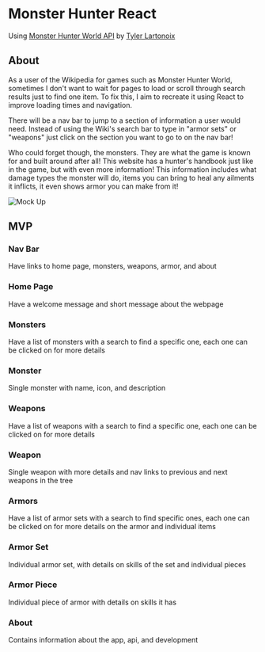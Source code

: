 # Monster Hunter React

Using [Monster Hunter World API](https://mhw-db.com/ ) by [Tyler Lartonoix](https://github.com/LartTyler)

## About

As a user of the Wikipedia for games such as Monster Hunter World, sometimes I don't want to wait for pages to load or scroll through search results just to find one item. To fix this, I aim to recreate it using React to improve loading times and navigation. 

There will be a nav bar to jump to a section of information a user would need. Instead of using the Wiki's search bar to type in "armor sets" or "weapons" just click on the section you want to go to on the nav bar! 

Who could forget though, the monsters. They are what the game is known for and built around after all! This website has a hunter's handbook just like in the game, but with even more information! This information includes what damage types the monster will do, items you can bring to heal any ailments it inflicts, it even shows armor you can make from it!


![Mock Up](https://user-images.githubusercontent.com/105743483/179528305-0895723d-dbe1-48b1-bbd0-8ccde07f88ac.PNG)


## MVP

### Nav Bar

Have links to home page, monsters, weapons, armor, and about

### Home Page

Have a welcome message and short message about the webpage

### Monsters

Have a list of monsters with a search to find a specific one, each one can be clicked on for more details

### Monster

Single monster with name, icon, and description

### Weapons

Have a list of weapons with a search to find a specific one, each one can be clicked on for more details

### Weapon

Single weapon with more details and nav links to previous and next weapons in the tree

### Armors

Have a list of armor sets with a search to find specific ones, each one can be clicked on for more details on the armor and individual items

### Armor Set

Individual armor set, with details on skills of the set and individual pieces

### Armor Piece

Individual piece of armor with details on skills it has

### About

Contains information about the app, api, and development
